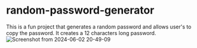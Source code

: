 # random-password-generator
This is a fun project that generates a random password and allows user's to copy the password. It creates a 12 characters long password.
![Screenshot from 2024-06-02 20-49-09](https://github.com/penguin-404/random-password-generator/assets/107054063/5506dd24-fcf7-4305-a628-e447fbbddf06)
